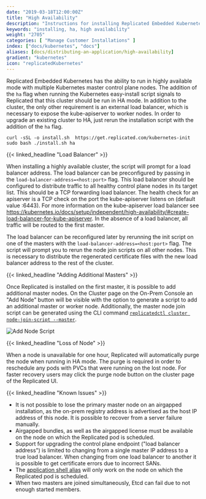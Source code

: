 ```yaml
---
date: "2019-03-18T12:00:00Z"
title: "High Availability"
description: "Instructions for installing Replicated Embedded Kubernetes in high availability mode."
keywords: "installing, ha, high availability"
weight: "2705"
categories: [ "Manage Customer Installations" ]
index: ["docs/kubernetes", "docs"]
aliases: [docs/distributing-an-application/high-availability]
gradient: "kubernetes"
icon: "replicatedKubernetes"
---
```


Replicated Embedded Kubernetes has the ability to run in highly available mode with multiple Kubernetes master control plane nodes. The addition of the `ha` flag when running the Kubernetes easy-install script signals to Replicated that this cluster should be run in HA mode. In addition to the cluster, the only other requirement is an external load balancer, which is necessary to expose the kube-apiserver to worker nodes. In order to upgrade an existing cluster to HA, just rerun the installation script with the addition of the `ha` flag.

```shell
curl -sSL -o install.sh  https://get.replicated.com/kubernetes-init
sudo bash ./install.sh ha
```

{{< linked_headline "Load Balancer" >}}

When installing a highly available cluster, the script will prompt for a load balancer address. The load balancer can be preconfigured by passing in the `load-balancer-address=<host:port>` flag. This load balancer should be configured to distribute traffic to all healthy control plane nodes in its target list. This should be a TCP forwarding load balancer. The health check for an apiserver is a TCP check on the port the kube-apiserver listens on (default value :6443). For more information on the kube-apiserver load balancer see https://kubernetes.io/docs/setup/independent/high-availability/#create-load-balancer-for-kube-apiserver. In the absence of a load balancer, all traffic will be routed to the first master.

The load balancer can be reconfigured later by rerunning the init script on one of the masters with the `load-balancer-address=<host:port>` flag. The script will prompt you to rerun the node join scripts on all other nodes. This is necessary to distribute the regenerated certificate files with the new load balancer address to the rest of the cluster.

{{< linked_headline "Adding Additional Masters" >}}

Once Replicated is installed on the first master, it is possible to add additional master nodes. On the Cluster page on the On-Prem Console an "Add Node" button will be visible with the option to generate a script to add an additional master or worker node. Additionally, the master node join script can be generated using the CLI command [`replicatedctl cluster node-join-script --master`](https://help.replicated.com/api/replicatedctl/replicatedctl_cluster_node-join-script/).

![Add Node Script](/images/post-screens/add-node-k8s-master.png)

{{< linked_headline "Loss of Node" >}}

When a node is unavailable for one hour, Replicated will automatically purge the node when running in HA mode.
The purge is required in order to reschedule any pods with PVCs that were running on the lost node.
For faster recovery users may click the purge node button on the cluster page of the Replicated UI.

{{< linked_headline "Known Issues" >}}

- It is not possible to lose the primary master node on an airgapped installation, as the on-prem registry address is advertised as the host IP address of this node. It is possible to recover from a server failure manually.
- Airgapped bundles, as well as the airgapped license must be available on the node on which the Replicated pod is scheduled.
- Support for upgrading the control plane endpoint ("load balancer address") is limited to changing from a single master IP address to a true load balancer. When changing from one load balancer to another it is possible to get certificate errors due to incorrect SANs.
- The [application shell alias](https://help.replicated.com/docs/kubernetes/packaging-an-application/application-properties/#shell-alias) will only work on the node on which the Replicated pod is scheduled.
- When two masters are joined simultaneously, Etcd can fail due to not enough started members.
